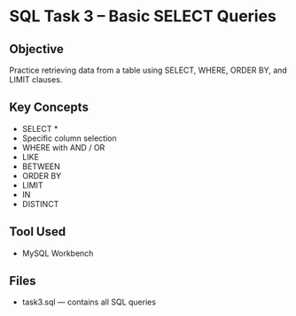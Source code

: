 # SQL Task 3 – Basic SELECT Queries

## Objective
Practice retrieving data from a table using SELECT, WHERE, ORDER BY, and LIMIT clauses.

## Key Concepts
- SELECT *
- Specific column selection
- WHERE with AND / OR
- LIKE
- BETWEEN
- ORDER BY
- LIMIT
- IN
- DISTINCT

## Tool Used
- MySQL Workbench

## Files
- task3.sql — contains all SQL queries


